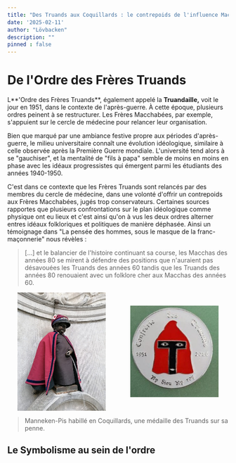 ```yaml
---
title: "Des Truands aux Coquillards : le contrepoids de l'influence Macchabée"
date: '2025-02-11'
author: "Lövbacken"
description: ""
pinned : false
---
```


<style>
  img {
    display: block;
    margin-left: auto;
    margin-right: auto;
    max-width: 80%; /* Pour garantir que l'image ne dépasse pas la largeur de l'écran */
  }
</style>

# De l'Ordre  des Frères Truands
L**'Ordre des Frères Truands**, également appelé la **Truandaille,** voit le jour en 1951, dans le contexte de l'après-guerre. À cette époque, plusieurs ordres peinent à se restructurer. Les Frères Macchabées, par exemple, s'appuient sur le cercle de médecine pour relancer leur organisation.

Bien que marqué par une ambiance festive propre aux périodes d'après-guerre, le milieu universitaire connaît une évolution idéologique, similaire à celle observée après la Première Guerre mondiale. L'université tend alors à se "gauchiser", et la mentalité de "fils à papa" semble de moins en moins en phase avec les idéaux progressistes qui émergent parmi les étudiants des années 1940-1950.

C'est dans ce contexte que les Frères Truands sont relancés par des membres du cercle de médecine, dans une volonté d'offrir un contrepoids aux Frères Macchabées, jugés trop conservateurs. Certaines sources rapportes que plusieurs confrontations sur le plan idéologique comme physique ont eu lieux et c'est ainsi qu'on à vus les deux ordres alterner entres idéaux folkloriques et politiques de manière déphasée. Ainsi un témoignage dans "La pensée des hommes, sous le masque de la franc-maçonnerie" nous révèles :
> [...] et le balancier de l'histoire continuant sa course, les Macchas des années 80 se mirent à défendre des positions que n'auraient pas désavouées les Truands des années 60 tandis que les Truands des années 80 renouaient avec un folklore cher aux Macchas des années 60.

<div style="display: flex; justify-content: center; align-items: center; gap: 10px;">
    <img src="coquillards_1.jpg" style="max-width: 40%; height: auto;">
    <img src="coquillards_2.jpg" style="max-width: 40%; height: auto;">
</div>

> Manneken-Pis habillé en Coquillards, une médaille des Truands sur sa penne.

## Le Symbolisme au sein de l'ordre